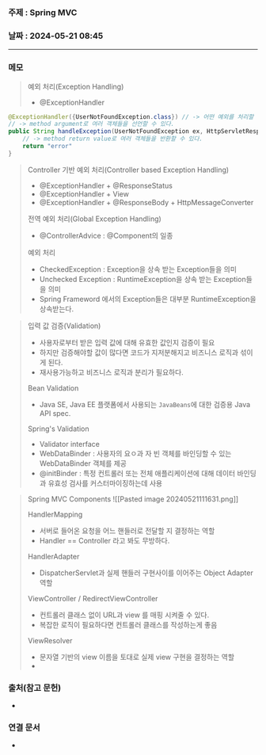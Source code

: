 ### 주제 : Spring MVC

### 날짜 : 2024-05-21 08:45
----
### 메모
> 예외 처리(Exception Handling)
> 	- @ExceptionHandler
```java
@ExceptionHandler({UserNotFoundException.class}) // -> 어떤 예외를 처리할 것인지 선언
// -> method argument로 여러 객체들을 선언할 수 있다.
public String handleException(UserNotFoundException ex, HttpServletResponse response) {
	// -> method return value로 여러 객체들을 반환할 수 있다.
	return "error"
}
```
> Controller 기반 예외 처리(Controller based Exception Handling)
> 	- @ExceptionHandler + @ResponseStatus
> 	- @ExceptionHandler + View
> 	- @ExceptionHandler + @ResponseBody + HttpMessageConverter
> 
> 전역 예외 처리(Global Exception Handling)
> 	- @ControllerAdvice : @Component의 일종
> 
> 예외 처리
> 	- CheckedException : Exception을 상속 받는 Exception들을 의미
> 	- Unchecked Exception : RuntimeException을 상속 받는 Exception들을 의미
> 	- Spring Frameword 에서의 Exception들은 대부분 RuntimeException을 상속받는다.

> 입력 값 검증(Validation)
> 	- 사용자로부터 받은 입력 값에 대해 유효한 값인지 검증이 필요
> 	- 하지만 검증해야할 값이 많다면 코드가 지저분해지고 비즈니스 로직과 섞이게 된다.
> 	- 재사용가능하고 비즈니스 로직과 분리가 필요하다.
> 
> Bean Validation
> 	- Java SE, Java EE 플랫폼에서 사용되는 `JavaBeans`에 대한 검증용 Java API spec.
> 
> Spring's Validation
> 	- Validator interface
> 	- WebDataBinder : 사용자의 요ㅇ과 자 빈 객체를 바인딩할 수 있는 WebDataBinder 객체를 제공
> 	- @initBinder : 특정 컨트롤러 또는 전체 애플리케이션에 대해 데이터 바인딩과 유효성 검사를 커스터마이징하는데 사용


> Spring MVC Components
> 	![[Pasted image 20240521111631.png]]
> 
> HandlerMapping
> 	- 서버로 들어온 요청을 어느 핸들러로 전달할 지 결정하는 역할
> 	- Handler == Controller 라고 봐도 무방하다.
> 
> HandlerAdapter
> 	- DispatcherServlet과 실제 핸들러 구현사이를 이어주는 Object Adapter 역할
> 
> ViewController / RedirectViewController
> 	- 컨트롤러 클래스 없이 URL과 view 를 매핑 시켜줄 수 있다.
> 	- 복잡한 로직이 필요하다면 컨트롤러 클래스를 작성하는게 좋음
> 
> ViewResolver
> 	- 문자열 기반의 view 이름을 토대로 실제 view 구현을 결정하는 역할
> 	- 
### 출처(참고 문헌)
-

### 연결 문서
-
